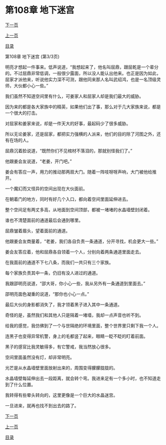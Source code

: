 <h1>第108章  地下迷宫</h1>
            <div><p><a href="./0324_%E7%AC%AC109%E7%AB%A0_%E7%BB%BF%E6%99%B6%E8%9A%8A.md">下一页</a></p><p><a href="./0322_%E7%AC%AC108%E7%AB%A0_%E5%9C%B0%E4%B8%8B%E8%BF%B7%E5%AE%AB.md">上一页</a></p><p><a href="../">目录</a></p></div>
            <div><p>第108章  地下迷宫 (第3/3页)</p><p>明亮才想起一件事来。低声说道，“我想起来了，他名叫屈鼎，跟屈乾是一个辈分的。不过屈鼎非常低调，一般很少露面，所以没人能认出他来。也正是因为如此，屈家才派他来，听说他实力深不可测，跟他同来那人名叫武绍鸿，也是一名顶级灵师，大伙都小心一些。”</p><p>我们虽然不知道空间里有什么，可姜家人和屈家人却是我们最大的威胁。</p><p>因为来的都是各大家族中的精英，如果他们出了事，那么对于几大家族来说，都是一个很大的打击。</p><p>对屈家和姜家来说，却是一件天大的好事，最起码少了很多威胁。</p><p>所以无论姜家，还是屈家，都把实力强横的人派来，他们的目的除了河图之外，还有在场的人。</p><p>屈鼎沉着脸说道，“既然你们不见棺材不落泪的，那就别怪我们了。”</p><p>他跟姜会友说道，“老姜，开门吧。”</p><p>姜会有答应一声，用力的推动那两扇大门。随着一阵吱呀呀声响，大门被他给推开。</p><p>一个魔幻而又怪异的空间出现在大伙面前。</p><p>在朝着门的地方，同时有好几个入口，都向着空间里面延伸进去。</p><p>整个空间足有两丈多高，从地面到空间顶部，都被一堵堵的水晶墙壁封闭着。</p><p>谁也不清楚面前的通道最后会通到哪里。</p><p>屈鼎皱着眉头，望着面前的通道。</p><p>他跟姜会友商量着，“老姜，我们各自负责一条通道，分开寻找，机会更大一些。”</p><p>姜会友答应着，他和屈鼎各自领着一个人，分别向着两条通道里面走去。</p><p>在我面前的通道不下七八条，而我们一共只有三个家族。</p><p>每个家族负责其中一条，仍旧有没人进过的通道。</p><p>我跟邵明亮说道，“邵大哥，你小心一些，我从另外有一条通道到里面去。”</p><p>邵明亮面色凝重的说道，“那你也小心一点。”</p><p>最后大伙的身影都消失了，我才领着黑子进入其中一条通道。</p><p>奇怪的是，虽然我们和其他人只是隔着一堵墙，我却一点声音也听不到。</p><p>给我的感觉，我仿佛到了一个与世隔绝的环境里面，整个世界里只剩下我一个人。</p><p>连黑子也变得异常机警，身上的毛都竖了起来，眼睛一眨不眨的盯着前面。</p><p>黑子的感官比我灵敏得多，有它警戒，我当然放心很多。</p><p>空间里面虽然没有灯，却非常明亮。</p><p>光芒是从水晶墙壁里面放射出来的，周围变得朦朦胧胧的。</p><p>水晶墙壁每延伸出去一段距离，就会转个弯。我进来足有一个多小时，也不知道走到了什么位置。</p><p>我转得有些晕头转向的，这里更像是一个巨大的水晶迷宫。</p><p>一旦进来，就再也找不到出去的路了。</p></div>
            <div><p><a href="./0324_%E7%AC%AC109%E7%AB%A0_%E7%BB%BF%E6%99%B6%E8%9A%8A.md">下一页</a></p><p><a href="./0322_%E7%AC%AC108%E7%AB%A0_%E5%9C%B0%E4%B8%8B%E8%BF%B7%E5%AE%AB.md">上一页</a></p><p><a href="../">目录</a></p></div>